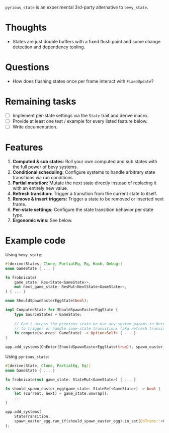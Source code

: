 `pyrious_state` is an experimental 3rd-party alternative to `bevy_state`.

# Thoughts

- States are just double buffers with a fixed flush point and some change detection and dependency tooling.

# Questions

- How does flushing states once per frame interact with `FixedUpdate`?

# Remaining tasks

- [ ] Implement per-state settings via the `State` trait and derive macro.
- [ ] Provide at least one test / example for every listed feature below.
- [ ] Write documentation.

# Features

1. **Computed & sub states:** Roll your own computed and sub states with the full power of bevy systems.
2. **Conditional scheduling:** Configure systems to handle arbitrary state transitions via run conditions.
3. **Partial mutation:** Mutate the next state directly instead of replacing it with an entirely new value.
4. **Refresh transition:** Trigger a transition from the current state to itself.
5. **Remove & insert triggers:** Trigger a state to be removed or inserted next frame.
6. **Per-state settings:** Configure the state transition behavior per state type.
7. **Ergonomic wins:** See below.

# Example code

Using `bevy_state`:

```rust
#[derive(States, Clone, PartialEq, Eq, Hash, Debug)]
enum GameState { ... }

fn frobnicate(
    game_state: Res<State<GameState>>,
    mut next_game_state: ResMut<NextState<GameState>>,
) { ... }

enum ShouldSpawnEasterEggState(bool);

impl ComputedState for ShouldSpawnEasterEggState {
    type SourceStates = GameState;
    
    // Can't access the previous state or use any system params in here, and there's no way
    // to trigger or handle same-state transitions (aka refresh transitions) on GameState.
    fn compute(sources: GameState) -> Option<Self> { ... }
}

app.add_systems(OnEnter(ShouldSpawnEasterEggState(true)), spawn_easter_egg);
```

Using `pyrious_state`:

```rust
#[derive(State, Clone, PartialEq, Eq)]
enum GameState { ... }

fn frobnicate(mut game_state: StateMut<GameState>) { ... }

fn should_spawn_easter_egg(game_state: StateRef<GameState>) -> bool {
    let (current, next) = game_state.unwrap();
    ...
}

app.add_systems(
    StateTransition,
    spawn_easter_egg.run_if(should_spawn_easter_egg).in_set(OnTrans::<GameState>::Apply),
);
```
